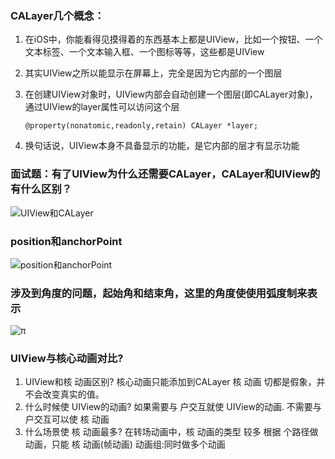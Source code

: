 ### CALayer几个概念：

 1. 在iOS中，你能看得见摸得着的东西基本上都是UIView，比如一个按钮、一个文本标签、一个文本输入框、一个图标等等，这些都是UIView
 2. 其实UIView之所以能显示在屏幕上，完全是因为它内部的一个图层
 3. 在创建UIView对象时，UIView内部会自动创建一个图层(即CALayer对象)，通过UIView的layer属性可以访问这个层

        @property(nonatomic,readonly,retain) CALayer *layer;
 4. 换句话说，UIView本身不具备显示的功能，是它内部的层才有显示功能
 
### 面试题：有了UIView为什么还需要CALayer，CALayer和UIView的有什么区别？
![UIView和CALayer](http://ohgbgkbn4.bkt.clouddn.com/UIView%E5%92%8CCALayer.png)

### position和anchorPoint
![position和anchorPoint](http://ohgbgkbn4.bkt.clouddn.com/position%E5%92%8CanchorPoint.png)

### 涉及到角度的问题，起始角和结束角，这里的角度使使用弧度制来表示
![π](http://ohgbgkbn4.bkt.clouddn.com/2%CF%80.png)

### UIView与核心动画对比?   1. UIView和核 动画区别? 
    核心动画只能添加到CALayer 核 动画 切都是假象，并不会改变真实的值。
  2. 什么时候使 UIView的动画? 
    如果需要与 户交互就使 UIView的动画. 不需要与 户交互可以使 核 动画  3. 什么场景使 核 动画最多? 
    在转场动画中，核 动画的类型 较多 根据 个路径做动画，只能 核 动画(帧动画) 动画组:同时做多个动画

